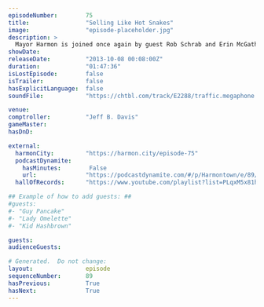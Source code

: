 ```yaml
---
episodeNumber:        75
title:                "Selling Like Hot Snakes"
image:                "episode-placeholder.jpg"
description: >
  Mayor Harmon is joined once again by guest Rob Schrab and Erin McGathy plays the role of Comptroller. Spontaneous combustion, peeing your pants and letters from reddit await you in this weeks Harmontown!
showDate:             
releaseDate:          "2013-10-08 00:08:00Z"
duration:             "01:47:36"
isLostEpisode:        false
isTrailer:            false
hasExplicitLanguage:  false
soundFile:            "https://chtbl.com/track/E2288/traffic.megaphone.fm/STA6599196205.mp3?updated=1560295820"

venue:                
comptroller:          "Jeff B. Davis"
gameMaster:           
hasDnD:               

external:
  harmonCity:         "https://harmon.city/episode-75"
  podcastDynamite:
    hasMinutes:        False
    url:              "https://podcastdynamite.com/#/p/Harmontown/e/89/75"
  hallOfRecords:      "https://www.youtube.com/playlist?list=PLqxM5x81hNOYzMdiBuhqOGI47U5spiNdI"

## Example of how to add guests: ##
#guests:
#- "Guy Pancake"
#- "Lady Omelette"
#- "Kid Hashbrown"

guests:
audienceGuests:

# Generated.  Do not change:
layout:               episode
sequenceNumber:       89
hasPrevious:          True
hasNext:              True
---
```


<!-- The episode description will be rendered here -->
<!-- Add your content below here -->

